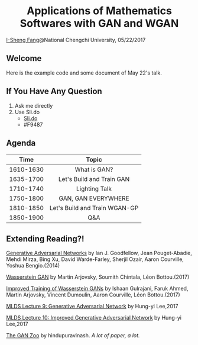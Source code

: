 # <center>Applications of Mathematics Softwares with GAN and WGAN</center>
[I-Sheng Fang](https://www.facebook.com/I.Sheng.Fang)@National Chengchi University, 05/22/2017

## Welcome
Here is the example code and some document of May 22's talk.
## If You Have Any Question
1. Ask me directly
2. Use Sli.do
    - [Sli.do](Slido.com)	
    - #F9487
## Agenda
|   Time    |             Topic             |
| :-------: | :---------------------------: |
| 1610-1630 |          What is GAN?         |
| 1635-1700 |   Let's Build and Train GAN   |
| 1710-1740 |         Lighting Talk         |
| 1750-1800 |      GAN, GAN EVERYWHERE      |
| 1810-1850 | Let's Build and Train WGAN-GP |
| 1850-1900 |              Q&A              |

## Extending Reading?!
[Generative Adversarial Networks](https://arxiv.org/abs/1406.2661) 
by Ian J. Goodfellow, Jean Pouget-Abadie, Mehdi Mirza, Bing Xu, David Warde-Farley, Sherjil Ozair, Aaron Courville, Yoshua Bengio.(2014)

[Wasserstein GAN](https://arxiv.org/abs/1701.07875) 
by Martin Arjovsky, Soumith Chintala, Léon Bottou.(2017)

[Improved Training of Wasserstein GANs](https://arxiv.org/abs/1704.00028) 
by Ishaan Gulrajani, Faruk Ahmed, Martin Arjovsky, Vincent Dumoulin, Aaron Courville, Léon Bottou.(2017)

[MLDS Lecture 9: Generative Adversarial Network](https://youtu.be/0CKeqXl5IY0)
by Hung-yi Lee,2017

[MLDS Lecture 10: Improved Generative Adversarial Network](https://youtu.be/KSN4QYgAtao)
by Hung-yi Lee,2017

[The GAN Zoo](https://github.com/hindupuravinash/the-gan-zoo) 
by hindupuravinash. *A lot of paper, a lot.*

